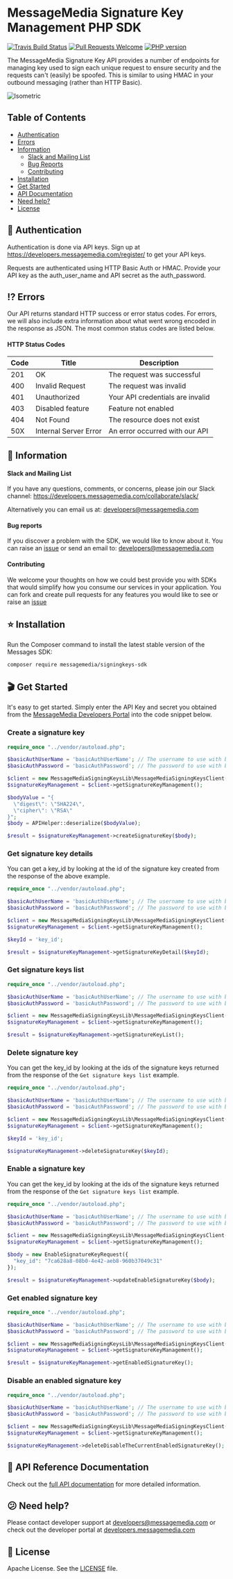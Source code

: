 # MessageMedia Signature Key Management PHP SDK
[![Travis Build Status](https://api.travis-ci.org/messagemedia/signing-keys-php-sdk.svg?branch=master)](https://travis-ci.org/messagemedia/signing-keys-php-sdk)
[![Pull Requests Welcome](https://img.shields.io/badge/PRs-welcome-brightgreen.svg?style=flat)](http://makeapullrequest.com)
[![PHP version](https://badge.fury.io/ph/messagemedia%2Fsigningkeys-sdk.svg)](https://badge.fury.io/ph/messagemedia%2Fsigningkeys-sdk)

The MessageMedia Signature Key API provides a number of endpoints for managing key used to sign each unique request to ensure security and the requests can't (easily) be spoofed. This is similar to using HMAC in your outbound messaging (rather than HTTP Basic).

![Isometric](http://i64.tinypic.com/2lo3n8p.jpg)

## Table of Contents
* [Authentication](#closed_lock_with_key-authentication)
* [Errors](#interrobang-errors)
* [Information](#newspaper-information)
  * [Slack and Mailing List](#slack-and-mailing-list)
  * [Bug Reports](#bug-reports)
  * [Contributing](#contributing)
* [Installation](#star-installation)
* [Get Started](#clapper-get-started)
* [API Documentation](#closed_book-api-documentation)
* [Need help?](#confused-need-help)
* [License](#page_with_curl-license)

## :closed_lock_with_key: Authentication

Authentication is done via API keys. Sign up at https://developers.messagemedia.com/register/ to get your API keys.

Requests are authenticated using HTTP Basic Auth or HMAC. Provide your API key as the auth_user_name and API secret as the auth_password.

## :interrobang: Errors

Our API returns standard HTTP success or error status codes. For errors, we will also include extra information about what went wrong encoded in the response as JSON. The most common status codes are listed below.

#### HTTP Status Codes

| Code      | Title       | Description |
|-----------|-------------|-------------|
| 201 | OK | The request was successful |
| 400 | Invalid Request | The request was invalid |
| 401 | Unauthorized | Your API credentials are invalid |
| 403 | Disabled feature | Feature not enabled |
| 404 | Not Found |	The resource does not exist |
| 50X | Internal Server Error | An error occurred with our API |

## :newspaper: Information

#### Slack and Mailing List

If you have any questions, comments, or concerns, please join our Slack channel:
https://developers.messagemedia.com/collaborate/slack/

Alternatively you can email us at:
developers@messagemedia.com

#### Bug reports

If you discover a problem with the SDK, we would like to know about it. You can raise an [issue](https://github.com/messagemedia/signingkeys-nodejs-sdk/issues) or send an email to: developers@messagemedia.com

#### Contributing

We welcome your thoughts on how we could best provide you with SDKs that would simplify how you consume our services in your application. You can fork and create pull requests for any features you would like to see or raise an [issue](https://github.com/messagemedia/signingkeys-nodejs-sdk/issues)

## :star: Installation
Run the Composer command to install the latest stable version of the Messages SDK:
```
composer require messagemedia/signingkeys-sdk
```

## :clapper: Get Started
It's easy to get started. Simply enter the API Key and secret you obtained from the [MessageMedia Developers Portal](https://developers.messagemedia.com) into the code snippet below.

### Create a signature key
```php
require_once "../vendor/autoload.php";

$basicAuthUserName = 'basicAuthUserName'; // The username to use with basic authentication
$basicAuthPassword = 'basicAuthPassword'; // The password to use with basic authentication

$client = new MessageMediaSigningKeysLib\MessageMediaSigningKeysClient($basicAuthUserName, $basicAuthPassword);
$signatureKeyManagement = $client->getSignatureKeyManagement();

$bodyValue = "{   
  \"digest\": \"SHA224\",   
  \"cipher\": \"RSA\"
}";
$body = APIHelper::deserialize($bodyValue);

$result = $signatureKeyManagement->createSignatureKey($body);

```

### Get signature key details
You can get a key_id by looking at the id of the signature key created from the response of the above example.
```php
require_once "../vendor/autoload.php";

$basicAuthUserName = 'basicAuthUserName'; // The username to use with basic authentication
$basicAuthPassword = 'basicAuthPassword'; // The password to use with basic authentication

$client = new MessageMediaSigningKeysLib\MessageMediaSigningKeysClient($basicAuthUserName, $basicAuthPassword);
$signatureKeyManagement = $client->getSignatureKeyManagement();

$keyId = 'key_id';

$result = $signatureKeyManagement->getSignatureKeyDetail($keyId);

```

### Get signature keys list
```php
require_once "../vendor/autoload.php";

$basicAuthUserName = 'basicAuthUserName'; // The username to use with basic authentication
$basicAuthPassword = 'basicAuthPassword'; // The password to use with basic authentication

$client = new MessageMediaSigningKeysLib\MessageMediaSigningKeysClient($basicAuthUserName, $basicAuthPassword);
$signatureKeyManagement = $client->getSignatureKeyManagement();

$result = $signatureKeyManagement->getSignatureKeyList();

```

### Delete signature key
You can get the key_id by looking at the ids of the signature keys returned from the response of the `Get signature keys list` example.
```php
require_once "../vendor/autoload.php";

$basicAuthUserName = 'basicAuthUserName'; // The username to use with basic authentication
$basicAuthPassword = 'basicAuthPassword'; // The password to use with basic authentication

$client = new MessageMediaSigningKeysLib\MessageMediaSigningKeysClient($basicAuthUserName, $basicAuthPassword);
$signatureKeyManagement = $client->getSignatureKeyManagement();

$keyId = 'key_id';

$signatureKeyManagement->deleteSignatureKey($keyId);

```

### Enable a signature key
You can get the key_id by looking at the ids of the signature keys returned from the response of the `Get signature keys list` example.
```php
require_once "../vendor/autoload.php";

$basicAuthUserName = 'basicAuthUserName'; // The username to use with basic authentication
$basicAuthPassword = 'basicAuthPassword'; // The password to use with basic authentication

$client = new MessageMediaSigningKeysLib\MessageMediaSigningKeysClient($basicAuthUserName, $basicAuthPassword);
$signatureKeyManagement = $client->getSignatureKeyManagement();

$body = new EnableSignatureKeyRequest({
  "key_id": "7ca628a8-08b0-4e42-aeb8-960b37049c31"
});

$result = $signatureKeyManagement->updateEnableSignatureKey($body);

```

### Get enabled signature key
```php
require_once "../vendor/autoload.php";

$basicAuthUserName = 'basicAuthUserName'; // The username to use with basic authentication
$basicAuthPassword = 'basicAuthPassword'; // The password to use with basic authentication

$client = new MessageMediaSigningKeysLib\MessageMediaSigningKeysClient($basicAuthUserName, $basicAuthPassword);
$signatureKeyManagement = $client->getSignatureKeyManagement();

$result = $signatureKeyManagement->getEnabledSignatureKey();

```

### Disable an enabled signature key
```php
require_once "../vendor/autoload.php";

$basicAuthUserName = 'basicAuthUserName'; // The username to use with basic authentication
$basicAuthPassword = 'basicAuthPassword'; // The password to use with basic authentication

$client = new MessageMediaSigningKeysLib\MessageMediaSigningKeysClient($basicAuthUserName, $basicAuthPassword);
$signatureKeyManagement = $client->getSignatureKeyManagement();

$signatureKeyManagement->deleteDisableTheCurrentEnabledSignatureKey();

```

## :closed_book: API Reference Documentation
Check out the [full API documentation](https://developers.messagemedia.com/code/signingkeys-api-documentation/) for more detailed information.

## :confused: Need help?
Please contact developer support at developers@messagemedia.com or check out the developer portal at [developers.messagemedia.com](https://developers.messagemedia.com/)

## :page_with_curl: License
Apache License. See the [LICENSE](LICENSE) file.
